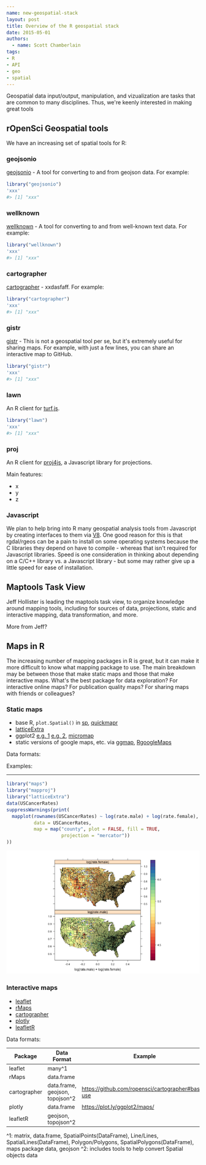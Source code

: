 ```yaml
---
name: new-geospatial-stack
layout: post
title: Overview of the R geospatial stack
date: 2015-05-01
authors:
  - name: Scott Chamberlain
tags:
- R
- API
- geo
- spatial
---
```




Geospatial data input/output, manipulation, and vizualization are tasks that are common to many disciplines. Thus, we're keenly interested in making great tools

## rOpenSci Geospatial tools

We have an increasing set of spatial tools for R:

### geojsonio

[geojsonio](https://github.com/ropensci/geojsonio) - A tool for converting to and from geojson data. For example:


```r
library("geojsonio")
'xxx'
#> [1] "xxx"
```

### wellknown

[wellknown](https://github.com/ropensci/wellknown) - A tool for converting to and from well-known text data. For example:


```r
library("wellknown")
'xxx'
#> [1] "xxx"
```

### cartographer

[cartographer](https://github.com/ropensci/cartographer) - xxdasfaff. For example:


```r
library("cartographer")
'xxx'
#> [1] "xxx"
```

### gistr

[gistr](https://github.com/ropensci/gistr) - This is not a geospatial tool per se, but it's extremely useful for sharing maps. For example, with just a few lines, you can share an interactive map to GitHub.


```r
library("gistr")
'xxx'
#> [1] "xxx"
```

### lawn

An R client for [turf.js](http://turfjs.org/).


```r
library("lawn")
'xxx'
#> [1] "xxx"
```

### proj

An R client for [proj4js](https://github.com/proj4js/proj4js), a Javascript library for projections.

Main features:

* x
* y
* z

### Javascript

We plan to help bring into R many geospatial analysis tools from Javascript by creating interfaces to them via [V8](https://github.com/jeroenooms/V8/). One good reason for this is that rgdal/rgeos can be a pain to install on some operating systems because the C libraries they depend on have to compile - whereas that isn't required for Javascript libraries. Speed is one consideration in thinking about depending on a C/C++ library vs. a Javascript library - but some may rather give up a little speed for ease of installation. 

## Maptools Task View

Jeff Hollister is leading the maptools task view, to organize knowledge around mapping tools, including for sources of data, projections, static and interactive mapping, data transformation, and more. 

More from Jeff?

## Maps in R

The increasing number of mapping packages in R is great, but it can make it more difficult to know what mapping package to use. The main breakdown may be between those that make static maps and those that make interactive maps. What's the best package for data exploration? For interactive online maps? For publication quality maps? For sharing maps with friends or colleagues? 

### Static maps

* base R, `plot.Spatial()` in [sp](http://cran.r-project.org/web/packages/sp/index.html), [quickmapr](https://github.com/jhollist/quickmapr)
* [latticeExtra](http://cran.r-project.org/web/packages/latticeExtra/index.html)
* ggplot2 [e.g. 1](http://spatial.ly/2013/12/introduction-spatial-data-ggplot2/) [e.g. 2](http://www.unomaha.edu/mahbubulmajumder/data-science/fall-2014/lectures/06-display-spatial-data/06-display-spatial-data.html), [micromap](https://github.com/USEPA/R-micromap-package-development)
* static versions of google maps, etc. via [ggmap](https://github.com/dkahle/ggmap), [RgoogleMaps](https://github.com/markusloecher/RgoogleMaps)

Data formats:

Examples:

____


```r
library("maps")
library("mapproj")
library("latticeExtra")
data(USCancerRates)
suppressWarnings(print(
  mapplot(rownames(USCancerRates) ~ log(rate.male) + log(rate.female),
          data = USCancerRates,
          map = map("county", plot = FALSE, fill = TRUE,
                    projection = "mercator"))
))
```

![latticeextra_map](../assets/blog-images/2015-05-01-geospatial-stack/latticeextra_map.png)

### Interactive maps

* [leaflet](http://rstudio.github.io/leaflet/)
* [rMaps](https://github.com/ramnathv/rMaps)
* [cartographer](https://github.com/lmullen/cartographer)
* [plotly](https://github.com/ropensci/plotly)
* [leafletR](https://github.com/chgrl/leafletR)

Data formats:

| Package      | Data Format                     | Example                       |
|--------------|---------------------------------|-------------------------------|
| leaflet      | many^1                          |                               |
| rMaps        | data.frame                      |                               |
| cartographer | data.frame, geojson, topojson^2 | https://github.com/ropensci/cartographer#basic-use |
| plotly       | data.frame                      | https://plot.ly/ggplot2/maps/ |
| leafletR     | geojson, topojson^2             |                               |

^1: matrix, data.frame, SpatialPoints(DataFrame), Line/Lines, SpatialLines(DataFrame), Polygon/Polygons, SpatialPolygons(DataFrame), maps package data, geojson
^2: includes tools to help convert Spatial objects data
